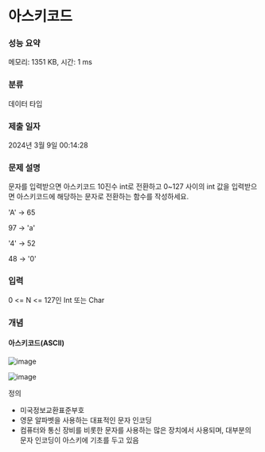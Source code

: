 # 아스키코드


### 성능 요약

메모리: 1351 KB, 시간: 1 ms

### 분류

데이터 타입

### 제출 일자

2024년 3월 9일 00:14:28

### 문제 설명

<p>문자를 입력받으면 아스키코드 10진수 int로 전환하고 0~127 사이의 int 값을 입력받으면 아스키코드에 해당하는 문자로 전환하는 함수를 작성하세요.</p>
<p>'A' -> 65</p>
<p>97 -> 'a'</p>
<p>'4' -> 52</p>
<p>48 -> '0'</p>

### 입력

 <p>0 <= N <= 127인 Int 또는 Char</p>

### 개념

#### 아스키코드(ASCII)

![image](https://github.com/21dbwls12/TIL/assets/139525941/0d65d82f-0ed4-4ef3-b8cd-47ce40b13151)

![image](https://github.com/21dbwls12/TIL/assets/139525941/567f97b6-e2f5-40f5-8d13-d7d75424fb52)

 <p>정의</p>  

 - 미국정보교환표준부호
 - 영문 알파벳을 사용하는 대표적인 문자 인코딩
 - 컴퓨터와 통신 장비를 비롯한 문자를 사용하는 많은 장치에서 사용되며, 대부분의 문자 인코딩이 아스키에 기초를 두고 있음     

